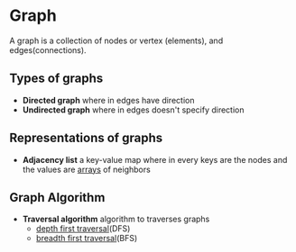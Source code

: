 # Graph

A graph is a collection of nodes or vertex (elements), and edges(connections).

## Types of graphs

- **Directed graph** where in edges have direction
- **Undirected graph** where in edges doesn't specify direction

## Representations of graphs

- **Adjacency list** a key-value map where in every keys are the nodes and the values are [arrays](array.md) of neighbors

## Graph Algorithm

- **Traversal algorithm** algorithm to traverses graphs
  - [depth first traversal](depth-first-traversal.md)(DFS)
  - [breadth first traversal](breadth-first-traversal.md)(BFS)
